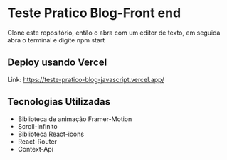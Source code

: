 # Teste Pratico Blog-Front end

Clone este repositório, então o abra com um editor de texto, em seguida abra o terminal e digite npm start

## Deploy usando Vercel

Link: https://teste-pratico-blog-javascript.vercel.app/

## Tecnologias Utilizadas

* Biblioteca de animação Framer-Motion
* Scroll-infinito
* Biblioteca React-icons
* React-Router
* Context-Api


